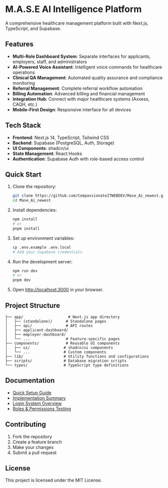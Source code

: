 # M.A.S.E AI Intelligence Platform

A comprehensive healthcare management platform built with Next.js, TypeScript, and Supabase.

## Features

- **Multi-Role Dashboard System**: Separate interfaces for applicants, employers, staff, and administrators
- **AI-Powered Voice Assistant**: Intelligent voice commands for healthcare operations
- **Clinical QA Management**: Automated quality assurance and compliance monitoring
- **Referral Management**: Complete referral workflow automation
- **Billing Automation**: Advanced billing and financial management
- **Integration Hub**: Connect with major healthcare systems (Axxess, CAQH, etc.)
- **Mobile-First Design**: Responsive interface for all devices

## Tech Stack

- **Frontend**: Next.js 14, TypeScript, Tailwind CSS
- **Backend**: Supabase (PostgreSQL, Auth, Storage)
- **UI Components**: shadcn/ui
- **State Management**: React Hooks
- **Authentication**: Supabase Auth with role-based access control

## Quick Start

1. Clone the repository:
   ```bash
   git clone https://github.com/CompassionateITWEBDEV/Mase_Ai_newest.git
   cd Mase_Ai_newest
   ```

2. Install dependencies:
   ```bash
   npm install
   # or
   pnpm install
   ```

3. Set up environment variables:
   ```bash
   cp .env.example .env.local
   # Add your Supabase credentials
   ```

4. Run the development server:
   ```bash
   npm run dev
   # or
   pnpm dev
   ```

5. Open [http://localhost:3000](http://localhost:3000) in your browser.

## Project Structure

```
├── app/                    # Next.js app directory
│   ├── (standalone)/      # Standalone pages
│   ├── api/               # API routes
│   ├── applicant-dashboard/
│   ├── employer-dashboard/
│   └── ...                # Feature-specific pages
├── components/            # Reusable UI components
│   ├── ui/               # shadcn/ui components
│   └── ...               # Custom components
├── lib/                  # Utility functions and configurations
├── scripts/              # Database migration scripts
└── types/                # TypeScript type definitions
```

## Documentation

- [Quick Setup Guide](./QUICK_SETUP.md)
- [Implementation Summary](./IMPLEMENTATION_SUMMARY.md)
- [Login System Overview](./LOGIN_SYSTEM_OVERVIEW.md)
- [Roles & Permissions Testing](./ROLES_PERMISSIONS_TESTING_GUIDE.md)

## Contributing

1. Fork the repository
2. Create a feature branch
3. Make your changes
4. Submit a pull request

## License

This project is licensed under the MIT License.